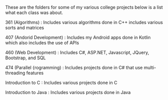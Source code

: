 These are the folders for some of my various college projects below is a list what each class was about.

361 (Algorithms) : Includes various algorithms done in C++ includes various sorts and matrices

407 (Andorid Development) : Includes my Android apps done in Kotlin which also includes the use of APIs

460 (Web Development) : Includes C#, ASP.NET, Javascript, JQuery, Bootstrap, and SQL 

474 (Parallel {rogramming) : Includes projects done in C# that use multi-threading features

Introduction to C : Includes various projects done in C

Introduction to Java : Includes various projects done in Java
